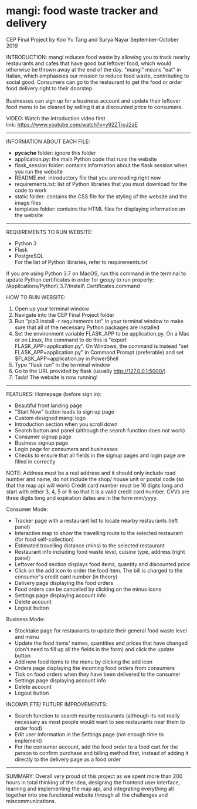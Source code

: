 
# mangi: food waste tracker and delivery
CEP Final Project by Koo Yu Tang and Surya Nayar
September-October 2019

INTRODUCTION:
mangi reduces food waste by allowing you to track nearby restaurants and cafes that have good
but leftover food, which would otherwise be thrown away at the end of the day. "mangi" means
"eat" in Italian, which emphasises our mission to reduce food waste, contributing to social good.
Consumers can go to the restaurant to get the food or order food delivery right
to their doorstep.<br><br>
Businesses can sign up for a business account and update their leftover food
menu to be cleared by selling it at a discounted price to consumers.

VIDEO:
Watch the introduction video first  
link: https://www.youtube.com/watch?v=y92ZTroJ2aE  

------------------

INFORMATION ABOUT EACH FILE:  
* __pycache__ folder: ignore this folder  
* application.py: the main Python code that runs the website  
* flask_session folder: contains information about the flask session when you run the website  
* README.md: introductory file that you are reading right now  
* requirements.txt: list of Python libraries that you must download for the code to work  
* static folder: contains the CSS file for the styling of the website and the image files  
* templates folder: contains the HTML files for displaying information on the website  

----------------------

REQUIREMENTS TO RUN WEBSITE:  
* Python 3  
* Flask  
* PostgreSQL  
For the list of Python libraries, refer to requirements.txt  

If you are using Python 3.7 on MacOS, run this command in the terminal to update
Python certificates in order for geopy to run properly:
/Applications/Python\ 3.7/Install\ Certificates.command

HOW TO RUN WEBSITE:
1. Open up your terminal window  
2. Navigate into the CEP Final Project folder  
3. Run "pip3 install -r requirements.txt" in your terminal window to make sure that all of the necessary Python packages are installed  
4. Set the environment variable FLASK_APP to be application.py. On a Mac or on Linux, the command to do this is "export FLASK_APP=application.py". On Windows, the command is instead "set FLASK_APP=application.py" in Command Prompt (preferable) and set $FLASK_APP=application.py in PowerShell  
5. Type "flask run" in the terminal window  
6. Go to the URL provided by flask (usually http://127.0.0.1:5000/)  
7. Tada! The website is now running!  

--------------------

FEATURES:
Homepage (before sign in):  
- Beautiful front landing page  
- "Start Now" button leads to sign up page  
- Custom designed mangi logo  
- Introduction section when you scroll down
- Search button and panel (although the search function does not work)
- Consumer signup page
- Business signup page
- Login page for consumers and businesses
- Checks to ensure that all fields in the signup pages and login page are filled
  in correctly

NOTE:
Address must be a real address and it should only include road number and name,
do not include the shop/ house unit or postal code (so that the map api will work)
Credit card number must be 16 digits long and start with either 3, 4, 5 or 6 so
that it is a valid credit card number. CVVs are three digits long and expiration dates
are in the form mm/yyyy.

Consumer Mode:
- Tracker page with a restaurant list to locate nearby restaurants (left panel)
- Interactive map to show the travelling route to the selected restaurant (for food self-collection)
- Estimated travelling distance (mins) to the selected restaurant
- Restaurant info including food waste level, cuisine type, address (right panel)
- Leftover food section displays food items, quantity and discounted price
- Click on the add icon to order the food item. The bill is charged to the consumer's
  credit card number (in theory)
- Delivery page displaying the food orders
- Food orders can be cancelled by clicking on the minus icons
- Settings page displaying account info
- Delete account
- Logout button

Business Mode:
- Stocktake page for restaurants to update their general food waste level and menu
- Update the food items' names, quantities and prices that have changed (don't need
  to fill up all the fields in the form) and click the update button
- Add new food items to the menu by clicking the add icon
- Orders page displaying the incoming food orders from consumers
- Tick on food orders when they have been delivered to the consumer
- Settings page displaying account info
- Delete account
- Logout button

INCOMPLETE/ FUTURE IMPROVEMENTS:
- Search function to search nearby restaurants (although its not really necessary as
  most people would want to see restaurants near them to order food)
- Edit user information in the Settings page (not enough time to implement)
- For the consumer account, add the food order to a food cart for the person
  to confirm purchase and billing method first, instead of adding it directly to
  the delivery page as a food order

------------------

SUMMARY:
Overall very proud of this project as we spent more than 200 hours in total thinking
of the idea, designing the frontend user interface, learning and implementing the map api,
and integrating everything all together into one functional website through all the
challenges and miscommunications.
